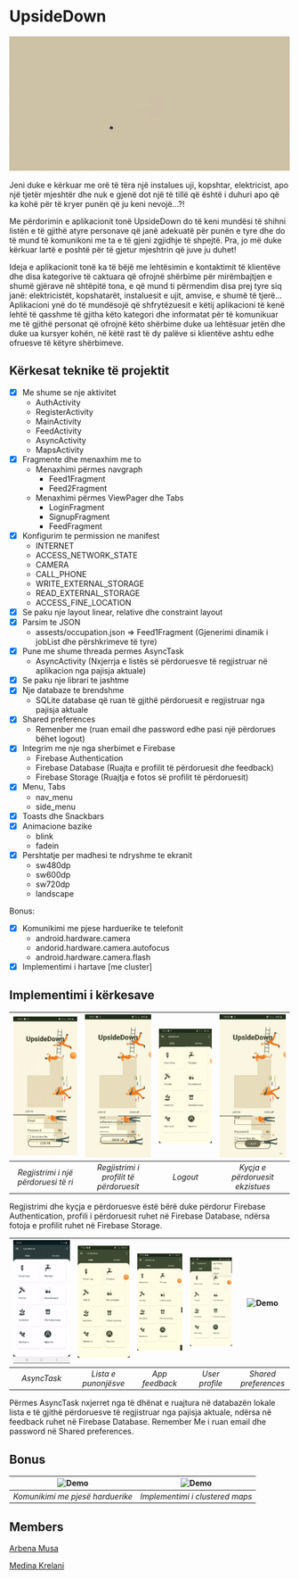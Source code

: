 # UpsideDown

![Demo](READMEresources/upsidedown.gif) 

Jeni duke e kërkuar me orë të tëra një instalues uji, kopshtar, elektricist, apo një tjetër mjeshtër dhe nuk e gjenë dot një të tillë që është i duhuri apo që ka kohë për të kryer punën që ju keni nevojë...?!

Me përdorimin e aplikacionit tonë UpsideDown do të keni mundësi të shihni listën e të gjithë atyre personave që janë adekuatë për punën e tyre dhe do të mund të komunikoni me ta e të gjeni zgjidhje të shpejtë.
Pra, jo më duke kërkuar lartë e poshtë për të gjetur mjeshtrin që juve ju duhet!

Ideja e aplikacionit tonë ka të bëjë me lehtësimin e kontaktimit të klientëve dhe disa kategorive të caktuara që ofrojnë shërbime për mirëmbajtjen e shumë
gjërave në shtëpitë tona, e që mund ti përmendim disa prej tyre siq janë: elektricistët, kopshatarët, instaluesit e ujit, amvise, e shumë të tjerë...
Aplikacioni ynë do të mundësojë që shfrytëzuesit e këtij aplikacioni të kenë lehtë të qasshme të gjitha këto kategori dhe informatat për të komunikuar
me të gjithë personat që ofrojnë këto shërbime duke ua lehtësuar jetën dhe duke ua kursyer kohën, në këtë rast të dy palëve si klientëve ashtu edhe ofruesve të këtyre shërbimeve.



## Kërkesat teknike të projektit

- [x] Me shume se nje aktivitet
    + AuthActivity
    + RegisterActivity
    + MainActivity
    + FeedActivity
    + AsyncActivity
    + MapsActivity
- [x] Fragmente dhe menaxhim me to
    + Menaxhimi përmes navgraph
        + Feed1Fragment
        + Feed2Fragment
    + Menaxhimi përmes ViewPager dhe Tabs
        + LoginFragment
        + SignupFragment
        + FeedFragment
- [x] Konfigurim te permission ne manifest
    + INTERNET
    + ACCESS_NETWORK_STATE
    + CAMERA
    + CALL_PHONE
    + WRITE_EXTERNAL_STORAGE
    + READ_EXTERNAL_STORAGE
    + ACCESS_FINE_LOCATION
- [x] Se paku nje layout linear, relative dhe constraint layout 
- [x] Parsim te JSON
    + assests/occupation.json => Feed1Fragment (Gjenerimi dinamik i jobList dhe përshkrimeve të tyre)
- [x] Pune me shume threada permes AsyncTask
    + AsyncActivity (Nxjerrja e listës së përdoruesve të regjistruar në aplikacion nga pajisja aktuale)
- [x] Se paku nje librari te jashtme
- [x] Nje databaze te brendshme
    + SQLite database që ruan të gjithë përdoruesit e regjistruar nga pajisja aktuale
- [x] Shared preferences 
    + Remenber me (ruan email dhe password edhe pasi një përdorues bëhet logout)
- [x] Integrim me nje nga sherbimet e Firebase
    + Firebase Authentication
    + Firebase Database (Ruajta e profilit të përdoruesit dhe feedback)
    + Firebase Storage (Ruajtja e fotos së profilit të përdoruesit)
- [x] Menu, Tabs
    + nav_menu
    + side_menu
- [x] Toasts dhe Snackbars
- [x] Animacione bazike
    + blink
    + fadein
- [x] Pershtatje per madhesi te ndryshme te ekranit
    + sw480dp
    + sw600dp
    + sw720dp
    + landscape

Bonus:
- [x] Komunikimi me pjese harduerike te telefonit
    + android.hardware.camera
    + andorid.hardware.camera.autofocus
    + android.hardware.camera.flash
- [x] Implementimi i hartave [me cluster]

## Implementimi i kërkesave

| ![Demo](READMEresources/signup.gif) | ![Demo](READMEresources/register.gif) | ![Demo](READMEresources/logout.gif) | ![Demo](READMEresources/login.gif) | 
| :---: | :---: | :---: | :---: | 
| *Regjistrimi i një përdoruesi të ri* | *Regjistrimi i profilit të përdoruesit*| *Logout* | *Kyçja e përdoruesit ekzistues* |
  
Regjistrimi dhe kyçja e përdoruesve ëstë bërë duke përdorur Firebase Authentication, profili i përdoruesit ruhet në Firebase Database, ndërsa fotoja e profilit ruhet në Firebase Storage.
  
| ![Demo](READMEresources/asynchistory.gif)| ![Demo](READMEresources/joblist.gif) | ![Demo](READMEresources/feedback.gif) | ![Demo](READMEresources/profile.gif) | ![Demo](READMEresources/rememberme.gif)| 
| :---: | :---: | :---: | :---: | :---: |
| *AsyncTask* | *Lista e punonjësve* | *App feedback* | *User profile* | *Shared preferences* |

Përmes AsyncTask nxjerret nga të dhënat e ruajtura në databazën lokale lista e të gjithë përdoruesve të regjistruar nga pajisja aktuale, ndërsa në feedback ruhet në Firebase Database. Remember Me i ruan email dhe password në Shared preferences.

## Bonus

| ![Demo](READMEresources/takepicture.gif)| ![Demo](READMEresources/map.gif)|
| :---: | :---: |
| *Komunikimi me pjesë harduerike* | *Implementimi i clustered maps* |

## Members

[Arbena Musa](https://github.com/ArbenaMusa)

[Medina Krelani](https://github.com/MedinaKrelani)

